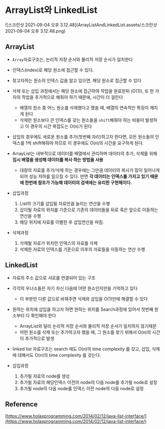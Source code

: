 # ArrayList와 LinkedList

![스크린샷 2021-09-04 오후 3.12.48](ArrayListAndLinkedList.assets/스크린샷 2021-09-04 오후 3.12.48.png)

## ArrayList

* `Array`자료구조는, 논리적 저장 순서와 물리적 저장 순서가 일치한다
* 인덱스(index)로 해당 원소에 접근할 수 있다.
* 찾고자하는 원소의 인덱스 값을 알고 있으면, 해당 원소로 접근할 수 있다
* 삭제 또는 삽입 과정에서는 해당 원소에 접근하여 작업을 완료한뒤 (O(1)), 또 한 가지의 작업을 추가적으로 해줘야 하기 때문에, 시간이 더 걸린다
  * 배열의 원소 중 어느 원소를 삭제했다고 했을 때, 배열의 연속적인 특징이 깨지게 된다
  * 삭제한 원소보다 큰 인덱스를 갖는 원소들을 `shift`해줘야 하는 비용이 발생하고 이 경우의 시간 복잡도는 O(n)가 된다
* 삽입의 경우에도 새로운 원소를 추가(첫번째 자리)하고자 한다면, 모든 원소들의 인덱스를 1씩 shift해줘야 하므로 이 경우에도 O(n)의 시간을 요구하게 된다.
* ArrayList는 내부적으로 데이터를 배열에서 관리하며 데이터의 추가, 삭제를 위해 **임시 배열을 생성해 데이터를 복사 하는 방법을 사용**
  * 대량의 자료를 추가/삭제 하는 경우에는 그만큼 데이터의 복사가 많이 일어나게 되어 성능 저하를 일으킬 수 있다. 반면 **각 데이터는 인덱스를 가지고 있기 때문에 한번에 참조가 가능해 데이터의 검색에는 유리한 구현체이다.**

* 삽입과정
  1. List의 크기를 삽입될 자료만큼 늘리는 연산을 수행
  2. 삽이될 자료의 위치를 기준으로 기존의 데이터들을 뒤로 혹은 앞으로 이동하는 연산을 수행
  3. 해당 위치에 자료를 이별한 후 삽입연산을 마침.
* 삭제과정
  1. 삭제될 자료가 위치란 인덱스의 자료를 삭제
  2. 삭제한 자료의 인덱스를 기준으로 이후의 자료들을 이동하는 연산 수행

## LinkedList

* 자료의 주소 값으로 서로를 연결되어 있는 구조
* 각각의 우너소들은 자기 자신 다음에 어떤 원소인지만을 기억하고 있다
  * 이 부분만 다른 값으로 바꿔주면 삭제와 삽입을 O(1)만에 해결할 수 있다
* 원하는 위치에 삽입을 하고자 하면 원하는 위치를 Search과정에 있어서 첫번째 원소부터 다 확인해야 한다
  * ArrayList와 달리 논리적 저장 순서와 물리적 저장 순서가 일치하지 않기때문
  * 어떤 원소를 삭제 또는 추가하고자 했을 때, 그 원소를 찾기 위해서 O(n)의 시간이 추가적으로 발생
* linked list 자료구조는 search 에도 O(n)의 time complexity 를 갖고, 삽입, 삭제에 대해서도 O(n)의 time complexity 를 갖는다.

* 삽입과정
  1. 추가될 자료의 node를 생성
  2. 추가될 자료의 해당인덱스 이전의 node의 다음 node를 추가될 node로 설정
  3. 추가될 node의 다음 node를 인덱스 이전 node의 다음 node로 설정



## Reference

[https://www.holaxprogramming.com/2014/02/12/java-list-interface/](https://www.holaxprogramming.com/2014/02/12/java-list-interface/)